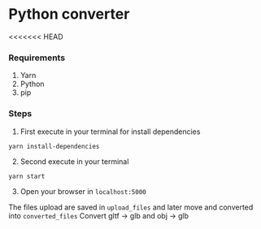 # Python converter

<<<<<<< HEAD
### Requirements

1. Yarn
2. Python
3. pip


### Steps

1. First execute in your terminal for install dependencies

````
yarn install-dependencies
````

2. Second execute in your terminal

````
yarn start
````
3. Open your browser in  `localhost:5000`

The files upload are saved in `upload_files` and later move and converted into `converted_files` 
Convert gltf -> glb and obj -> glb


